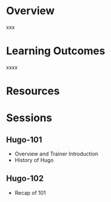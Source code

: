 # Overview
xxx

# Learning Outcomes
xxxx

# Resources


# Sessions

## Hugo-101

- Overview and Trainer Introduction
- History of Hugo

## Hugo-102
 - Recap of 101